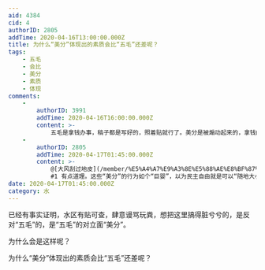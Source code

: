 ```yaml
---
aid: 4384
cid: 4
authorID: 2805
addTime: 2020-04-16T13:00:00.000Z
title: 为什么“美分”体现出的素质会比“五毛”还差呢？
tags:
    - 五毛
    - 会比
    - 美分
    - 素质
    - 体现
comments:
    -
        authorID: 3991
        addTime: 2020-04-16T16:00:00.000Z
        content: >-
            五毛是拿钱办事，稿子都是写好的，照着贴就行了。美分是被煽动起来的，拿钱的人是不会露面的。这样你对比一下，你想想能被人三言两语就煽动起来的人知识水平跟思想境界能有多高，这样的人普遍素质能高么。（个人猜测）
    -
        authorID: 2805
        addTime: 2020-04-17T01:45:00.000Z
        content: >-
            @[大风刮过地皮](/member/%E5%A4%A7%E9%A3%8E%E5%88%AE%E8%BF%87%E5%9C%B0%E7%9A%AE)
            #1 有点道理。这些“美分”的行为如个“巨婴”，以为民主自由就是可以“随地大小便“。
date: 2020-04-17T01:45:00.000Z
category: 水
---
```


已经有事实证明，水区有贴可查，肆意谩骂玩粪，想把这里搞得脏兮兮的，是反对“五毛”的，是“五毛”的对立面“美分”。

为什么会是这样呢？

为什么“美分”体现出的素质会比“五毛”还差呢？
